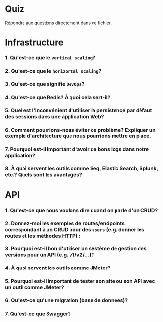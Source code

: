 # Quiz

Répondre aux questions directement dans ce fichier.




# Infrastructure

### 1. Qu'est-ce que le `vertical scaling`?


### 2. Qu'est-ce que le `horizontal scaling`?


### 3. Qu'est-ce que signifie `DevOps`?


### 4. Qu'est-ce que Redis? À quoi cela sert-il?


### 5. Quel est l'inconvénient d'utiliser la persistence par défaut des sessions dans une application Web?


### 6. Comment pourrions-nous éviter ce problème? Expliquer un exemple d'architecture que nous pourrions mettre en place.


### 7. Pourquoi est-il important d'avoir de bons logs dans notre application?


### 8. À quoi servent les outils comme Seq, Elastic Search, Splunk, etc.? Quels sont les avantages?




# API

### 1. Qu'est-ce que nous voulons dire quand on parle d'un CRUD?


### 2. Donnez-moi les exemples de routes/endpoints correspondant à un CRUD pour des `users` (e.g. donner les routes et les méthodes HTTP) :


### 3. Pourquoi est-il bon d'utiliser un système de gestion des versions pour un API (e.g. v1/v2/...)?


### 4. À quoi servent les outils comme JMeter?


### 5. Pourquoi est-il important de tester son site ou son API avec un outil comme JMeter?


### 6. Qu'est-ce qu'une migration (base de données)?


### 7. Qu'est-ce que Swagger?



